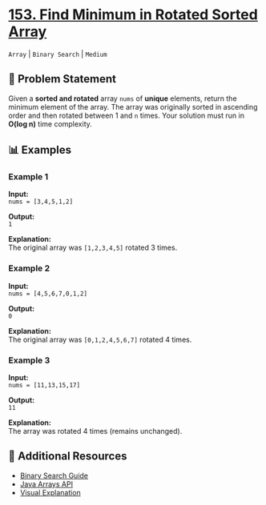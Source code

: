 # [153. Find Minimum in Rotated Sorted Array](https://leetcode.com/problems/find-minimum-in-rotated-sorted-array/)
`Array` | `Binary Search` | `Medium`

## 🎯 Problem Statement
Given a **sorted and rotated** array `nums` of **unique** elements, return the minimum element of the array. The array was originally sorted in ascending order and then rotated between 1 and `n` times. Your solution must run in **O(log n)** time complexity.

## 📊 Examples

### Example 1
**Input:**  
`nums = [3,4,5,1,2]`  

**Output:**  
`1`  

**Explanation:**  
The original array was `[1,2,3,4,5]` rotated 3 times.

### Example 2
**Input:**  
`nums = [4,5,6,7,0,1,2]`  

**Output:**  
`0`  

**Explanation:**  
The original array was `[0,1,2,4,5,6,7]` rotated 4 times.

### Example 3
**Input:**  
`nums = [11,13,15,17]`  

**Output:**  
`11`  

**Explanation:**  
The array was rotated 4 times (remains unchanged).

## 🔗 Additional Resources
- [Binary Search Guide](https://leetcode.com/articles/binary-search/)
- [Java Arrays API](https://docs.oracle.com/javase/8/docs/api/java/util/Arrays.html)
- [Visual Explanation](https://www.youtube.com/watch?v=IzHR_U8Ly6c)